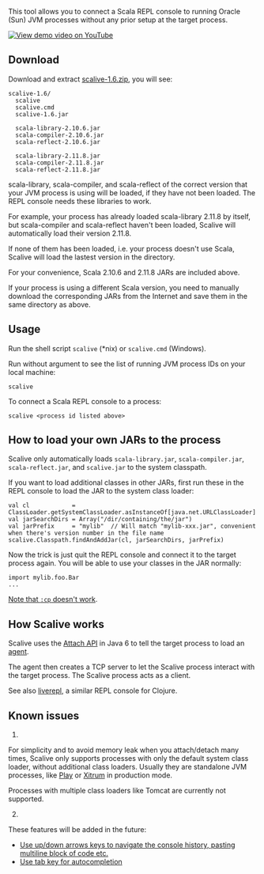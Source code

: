 This tool allows you to connect a Scala REPL console to running Oracle (Sun)
JVM processes without any prior setup at the target process.

[![View demo video on YouTube](http://img.youtube.com/vi/h45QQ45D9P8/0.jpg)](http://www.youtube.com/watch?v=h45QQ45D9P8)

## Download

Download and extract
[scalive-1.6.zip](https://github.com/xitrum-framework/scalive/releases/download/1.6/scalive-1.6.zip),
you will see:

```
scalive-1.6/
  scalive
  scalive.cmd
  scalive-1.6.jar

  scala-library-2.10.6.jar
  scala-compiler-2.10.6.jar
  scala-reflect-2.10.6.jar

  scala-library-2.11.8.jar
  scala-compiler-2.11.8.jar
  scala-reflect-2.11.8.jar
```

scala-library, scala-compiler, and scala-reflect of the correct version
that your JVM process is using will be loaded, if they have not been loaded.
The REPL console needs these libraries to work.

For example, your process has already loaded scala-library 2.11.8 by itself,
but scala-compiler and scala-reflect haven't been loaded, Scalive will
automatically load their version 2.11.8.

If none of them has been loaded, i.e. your process doesn't use Scala,
Scalive will load the lastest version in the directory.

For your convenience, Scala 2.10.6 and 2.11.8 JARs are included above.

If your process is using a different Scala version, you need to manually
download the corresponding JARs from the Internet and save them in the
same directory as above.

## Usage

Run the shell script `scalive` (*nix) or `scalive.cmd` (Windows).

Run without argument to see the list of running JVM process IDs on your local machine:

```
scalive
```

To connect a Scala REPL console to a process:

```
scalive <process id listed above>
```

## How to load your own JARs to the process

Scalive only automatically loads `scala-library.jar`, `scala-compiler.jar`,
`scala-reflect.jar`, and `scalive.jar` to the system classpath.

If you want to load additional classes in other JARs, first run these in the
REPL console to load the JAR to the system class loader:

```
val cl            = ClassLoader.getSystemClassLoader.asInstanceOf[java.net.URLClassLoader]
val jarSearchDirs = Array("/dir/containing/the/jar")
val jarPrefix     = "mylib"  // Will match "mylib-xxx.jar", convenient when there's version number in the file name
scalive.Classpath.findAndAddJar(cl, jarSearchDirs, jarPrefix)
```

Now the trick is just quit the REPL console and connect it to the target process
again. You will be able to use your classes in the JAR normally:

```
import mylib.foo.Bar
...
```

[Note that `:cp` doesn't work](http://stackoverflow.com/questions/18033752/cannot-add-a-jar-to-scala-repl-with-the-cp-command).

## How Scalive works

Scalive uses the [Attach API](https://blogs.oracle.com/CoreJavaTechTips/entry/the_attach_api) in Java 6
to tell the target process to load an [agent](http://javahowto.blogspot.jp/2006/07/javaagent-option.html).

The agent then creates a TCP server to let the Scalive process interact with the
target process. The Scalive process acts as a client.

See also [liverepl](https://github.com/djpowell/liverepl), a similar REPL
console for Clojure.

## Known issues

1.

For simplicity and to avoid memory leak when you attach/detach many times,
Scalive only supports processes with only the default system class loader,
without additional class loaders. Usually they are standalone JVM processes,
like
[Play](http://www.playframework.com/) or
[Xitrum](http://xitrum-framework.github.io/) in production mode.

Processes with multiple class loaders like Tomcat are currently not supported.

2.

These features will be added in the future:

* [Use up/down arrows keys to navigate the console history, pasting multiline block of code etc.](https://github.com/xitrum-framework/scalive/issues/1)
* [Use tab key for autocompletion](https://github.com/xitrum-framework/scalive/issues/2)
